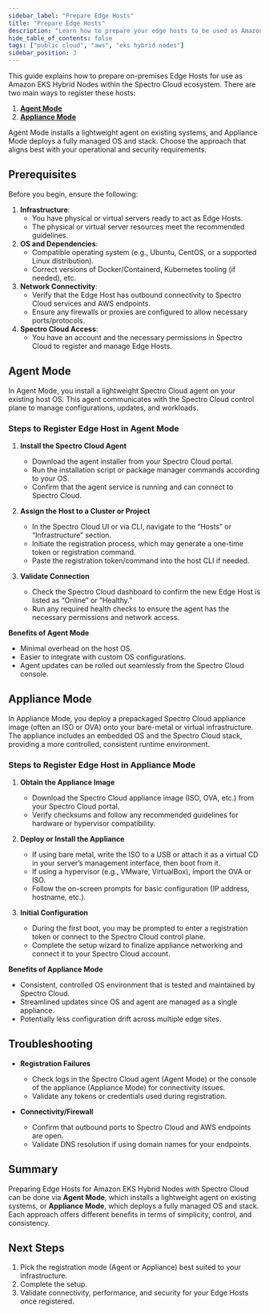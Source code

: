 ```yaml
---
sidebar_label: "Prepare Edge Hosts"
title: "Prepare Edge Hosts"
description: "Learn how to prepare your edge hosts to be used as Amazon EKS Hybrid Nodes."
hide_table_of_contents: false
tags: ["public cloud", "aws", "eks hybrid nodes"]
sidebar_position: 3
---
```


This guide explains how to prepare on-premises Edge Hosts for use as Amazon EKS Hybrid Nodes within the Spectro Cloud ecosystem. There are two main ways to register these hosts:

1. [**Agent Mode**](../../../../../deployment-modes/agent-mode/agent-mode.md)
2. [**Appliance Mode**](../../../../../deployment-modes/appliance-mode.md)

Agent Mode installs a lightweight agent on existing systems, and Appliance Mode deploys a fully managed OS and stack. Choose the approach that aligns best with your operational and security requirements.

## Prerequisites

Before you begin, ensure the following:

1. **Infrastructure**: 
   - You have physical or virtual servers ready to act as Edge Hosts.
   - The physical or virtual server resources meet the recommended guidelines.
2. **OS and Dependencies**:  
   - Compatible operating system (e.g., Ubuntu, CentOS, or a supported Linux distribution).  
   - Correct versions of Docker/Containerd, Kubernetes tooling (if needed), etc.  
3. **Network Connectivity**:  
   - Verify that the Edge Host has outbound connectivity to Spectro Cloud services and AWS endpoints.  
   - Ensure any firewalls or proxies are configured to allow necessary ports/protocols.  
4. **Spectro Cloud Access**:  
   - You have an account and the necessary permissions in Spectro Cloud to register and manage Edge Hosts.  

## Agent Mode

In Agent Mode, you install a lightweight Spectro Cloud agent on your existing host OS. This agent communicates with the Spectro Cloud control plane to manage configurations, updates, and workloads.

### Steps to Register Edge Host in Agent Mode

1. **Install the Spectro Cloud Agent**  
   - Download the agent installer from your Spectro Cloud portal.  
   - Run the installation script or package manager commands according to your OS.  
   - Confirm that the agent service is running and can connect to Spectro Cloud.

2. **Assign the Host to a Cluster or Project**  
   - In the Spectro Cloud UI or via CLI, navigate to the “Hosts” or “Infrastructure” section.  
   - Initiate the registration process, which may generate a one-time token or registration command.  
   - Paste the registration token/command into the host CLI if needed.

3. **Validate Connection**  
   - Check the Spectro Cloud dashboard to confirm the new Edge Host is listed as “Online” or “Healthy.”  
   - Run any required health checks to ensure the agent has the necessary permissions and network access.

**Benefits of Agent Mode**  
- Minimal overhead on the host OS.  
- Easier to integrate with custom OS configurations.  
- Agent updates can be rolled out seamlessly from the Spectro Cloud console.

## Appliance Mode

In Appliance Mode, you deploy a prepackaged Spectro Cloud appliance image (often an ISO or OVA) onto your bare-metal or virtual infrastructure. The appliance includes an embedded OS and the Spectro Cloud stack, providing a more controlled, consistent runtime environment.

### Steps to Register Edge Host in Appliance Mode

1. **Obtain the Appliance Image**  
   - Download the Spectro Cloud appliance image (ISO, OVA, etc.) from your Spectro Cloud portal.  
   - Verify checksums and follow any recommended guidelines for hardware or hypervisor compatibility.

2. **Deploy or Install the Appliance**  
   - If using bare metal, write the ISO to a USB or attach it as a virtual CD in your server’s management interface, then boot from it.  
   - If using a hypervisor (e.g., VMware, VirtualBox), import the OVA or ISO.  
   - Follow the on-screen prompts for basic configuration (IP address, hostname, etc.).

3. **Initial Configuration**  
   - During the first boot, you may be prompted to enter a registration token or connect to the Spectro Cloud control plane.  
   - Complete the setup wizard to finalize appliance networking and connect it to your Spectro Cloud account.

**Benefits of Appliance Mode**  
- Consistent, controlled OS environment that is tested and maintained by Spectro Cloud.  
- Streamlined updates since OS and agent are managed as a single appliance.  
- Potentially less configuration drift across multiple edge sites.

## Troubleshooting

- **Registration Failures**  
  - Check logs in the Spectro Cloud agent (Agent Mode) or the console of the appliance (Appliance Mode) for connectivity issues.  
  - Validate any tokens or credentials used during registration.

- **Connectivity/Firewall**  
  - Confirm that outbound ports to Spectro Cloud and AWS endpoints are open.  
  - Validate DNS resolution if using domain names for your endpoints.

## Summary

Preparing Edge Hosts for Amazon EKS Hybrid Nodes with Spectro Cloud can be done via **Agent Mode**, which installs a lightweight agent on existing systems, or **Appliance Mode**, which deploys a fully managed OS and stack. Each approach offers different benefits in terms of simplicity, control, and consistency.

## Next Steps

1. Pick the registration mode (Agent or Appliance) best suited to your infrastructure.
2. Complete the setup.
3. Validate connectivity, performance, and security for your Edge Hosts once registered.

